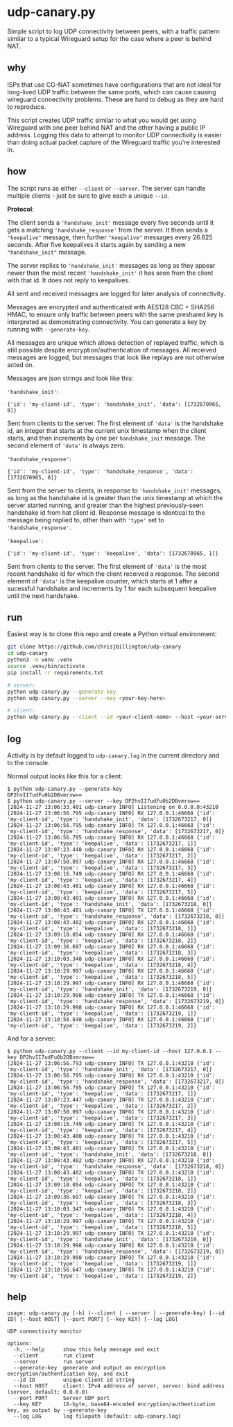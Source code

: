 udp-canary.py
=============

Simple script to log UDP connectivity between peers, with a traffic pattern similar to a
typical Wireguard setup for the case where a peer is behind NAT.

why
---

ISPs that use CG-NAT sometimes have configurations that are not ideal for long-lived UDP
traffic between the same ports, which can cause causing wireguard connectivity problems.
These are hard to debug as they are hard to reproduce.

This script creates UDP traffic similar to what you would get using Wireguard with one
peer behind NAT and the other having a public IP address. Logging this data to attempt
to monitor UDP connectivity is easier than doing actual packet capture of the Wireguard
traffic you're interested in.

how
---

The script runs as either `--client` or `--server`. The server can handle multiple
clients - just be sure to give each a unique `--id`.

**Protocol**:

The client sends a `'handshake_init'` message every five seconds until it gets a
matching `'handshake_response'` from the server. It then sends a `"keepalive"` message,
then further `"keepalive"` messages every 26.625 seconds. After five keepalives it
starts again by sending a new `"handshake_init"` message.

The server replies to `'handshake_init'` messages as long as they appear newer than the
most recent `'handshake_init'` it has seen from the client with that id. It does not
reply to keepalives.

All sent and received messages are logged for later analysis of connectivity.

Messages are encrypted and authenticated with AES128 CBC + SHA256 HMAC, to ensure only
traffic between peers with the same preshared key is interpreted as demonstrating
connectivity. You can generate a key by running with `--generate-key`.

All messages are unique which allows detection of replayed traffic, which is still
possible despite encryption/authentication of messages. All received messages are
logged, but messages that look like replays are not otherwise acted on.

Messages are json strings and look like this:

`'handshake_init'`:
```
{'id': 'my-client-id', 'type': 'handshake_init', 'data': [1732670965, 0]}
```
Sent from clients to the server. The first element of `'data'` is the handshake id, an
integer that starts at the current unix timestamp when the client starts, and then
increments by one per `handshake_init` message. The second element of `'data'` is always
zero.

`'handshake_response'`:
```
{'id': 'my-client-id', 'type': 'handshake_response', 'data': [1732670965, 0]}
```
Sent from the server to clients, in response to `'handshake_init'` messages, as long as
the handshake id is greater than the unix timestamp at which the server started running,
and greater than the highest previously-seen handshake id from hat client id. Response
message is identical to the message being replied to, other than with `'type'` set to
`'handshake_response'`.

`'keepalive'`:
```
{'id': 'my-client-id', 'type': 'keepalive', 'data': [1732670965, 1]}
```
Sent from clients to the server. The first element of `'data'` is the most recent
handshake id for which the client received a response. The second element of `'data'` is
the keepalive counter, which starts at 1 after a sucessful handshake and increments by 1
for each subsequent keepalive until the next handshake.


run
---

Easiest way is to clone this repo and create a Python virtual environment:

```bash
git clone https://github.com/chrisjbillington/udp-canary
cd udp-canary
python3 -m venv .venv
source .venv/bin/activate
pip install -r requirements.txt

# server:
python udp-canary.py --generate-key
python udp-canary.py --server --key <your-key-here>

# client:
python udp-canary.py --client --id <your-client-name> --host <your-server-ipv4-address> --key <your-key-here>
```

log
---

Activity is by default logged to `udp-canary.log` in the current directory and to the console.

Normal output looks like this for a client:

```shell
$ python udp-canary.py --generate-key
DP2hvII7udFu0b2DBvmrxw==
$ python udp-canary.py --server --key DP2hvII7udFu0b2DBvmrxw==
[2024-11-27 13:06:33.401 udp-canary INFO] Listening on 0.0.0.0:43210
[2024-11-27 13:06:56.795 udp-canary INFO] RX 127.0.0.1:46668 {'id': 'my-client-id', 'type': 'handshake_init', 'data': [1732673217, 0]}
[2024-11-27 13:06:56.795 udp-canary INFO] TX 127.0.0.1:46668 {'id': 'my-client-id', 'type': 'handshake_response', 'data': [1732673217, 0]}
[2024-11-27 13:06:56.795 udp-canary INFO] RX 127.0.0.1:46668 {'id': 'my-client-id', 'type': 'keepalive', 'data': [1732673217, 1]}
[2024-11-27 13:07:23.448 udp-canary INFO] RX 127.0.0.1:46668 {'id': 'my-client-id', 'type': 'keepalive', 'data': [1732673217, 2]}
[2024-11-27 13:07:50.097 udp-canary INFO] RX 127.0.0.1:46668 {'id': 'my-client-id', 'type': 'keepalive', 'data': [1732673217, 3]}
[2024-11-27 13:08:16.749 udp-canary INFO] RX 127.0.0.1:46668 {'id': 'my-client-id', 'type': 'keepalive', 'data': [1732673217, 4]}
[2024-11-27 13:08:43.401 udp-canary INFO] RX 127.0.0.1:46668 {'id': 'my-client-id', 'type': 'keepalive', 'data': [1732673217, 5]}
[2024-11-27 13:08:43.401 udp-canary INFO] RX 127.0.0.1:46668 {'id': 'my-client-id', 'type': 'handshake_init', 'data': [1732673218, 0]}
[2024-11-27 13:08:43.401 udp-canary INFO] TX 127.0.0.1:46668 {'id': 'my-client-id', 'type': 'handshake_response', 'data': [1732673218, 0]}
[2024-11-27 13:08:43.402 udp-canary INFO] RX 127.0.0.1:46668 {'id': 'my-client-id', 'type': 'keepalive', 'data': [1732673218, 1]}
[2024-11-27 13:09:10.054 udp-canary INFO] RX 127.0.0.1:46668 {'id': 'my-client-id', 'type': 'keepalive', 'data': [1732673218, 2]}
[2024-11-27 13:09:36.697 udp-canary INFO] RX 127.0.0.1:46668 {'id': 'my-client-id', 'type': 'keepalive', 'data': [1732673218, 3]}
[2024-11-27 13:10:03.348 udp-canary INFO] RX 127.0.0.1:46668 {'id': 'my-client-id', 'type': 'keepalive', 'data': [1732673218, 4]}
[2024-11-27 13:10:29.997 udp-canary INFO] RX 127.0.0.1:46668 {'id': 'my-client-id', 'type': 'keepalive', 'data': [1732673218, 5]}
[2024-11-27 13:10:29.997 udp-canary INFO] RX 127.0.0.1:46668 {'id': 'my-client-id', 'type': 'handshake_init', 'data': [1732673219, 0]}
[2024-11-27 13:10:29.998 udp-canary INFO] TX 127.0.0.1:46668 {'id': 'my-client-id', 'type': 'handshake_response', 'data': [1732673219, 0]}
[2024-11-27 13:10:29.998 udp-canary INFO] RX 127.0.0.1:46668 {'id': 'my-client-id', 'type': 'keepalive', 'data': [1732673219, 1]}
[2024-11-27 13:10:56.648 udp-canary INFO] RX 127.0.0.1:46668 {'id': 'my-client-id', 'type': 'keepalive', 'data': [1732673219, 2]}
```

And for a server:
```shell
$ python udp-canary.py --client --id my-client-id --host 127.0.0.1 --key DP2hvII7udFu0b2DBvmrxw==
[2024-11-27 13:06:56.793 udp-canary INFO] TX 127.0.0.1:43210 {'id': 'my-client-id', 'type': 'handshake_init', 'data': [1732673217, 0]}
[2024-11-27 13:06:56.795 udp-canary INFO] RX 127.0.0.1:43210 {'id': 'my-client-id', 'type': 'handshake_response', 'data': [1732673217, 0]}
[2024-11-27 13:06:56.795 udp-canary INFO] TX 127.0.0.1:43210 {'id': 'my-client-id', 'type': 'keepalive', 'data': [1732673217, 1]}
[2024-11-27 13:07:23.447 udp-canary INFO] TX 127.0.0.1:43210 {'id': 'my-client-id', 'type': 'keepalive', 'data': [1732673217, 2]}
[2024-11-27 13:07:50.097 udp-canary INFO] TX 127.0.0.1:43210 {'id': 'my-client-id', 'type': 'keepalive', 'data': [1732673217, 3]}
[2024-11-27 13:08:16.749 udp-canary INFO] TX 127.0.0.1:43210 {'id': 'my-client-id', 'type': 'keepalive', 'data': [1732673217, 4]}
[2024-11-27 13:08:43.400 udp-canary INFO] TX 127.0.0.1:43210 {'id': 'my-client-id', 'type': 'keepalive', 'data': [1732673217, 5]}
[2024-11-27 13:08:43.401 udp-canary INFO] TX 127.0.0.1:43210 {'id': 'my-client-id', 'type': 'handshake_init', 'data': [1732673218, 0]}
[2024-11-27 13:08:43.402 udp-canary INFO] RX 127.0.0.1:43210 {'id': 'my-client-id', 'type': 'handshake_response', 'data': [1732673218, 0]}
[2024-11-27 13:08:43.402 udp-canary INFO] TX 127.0.0.1:43210 {'id': 'my-client-id', 'type': 'keepalive', 'data': [1732673218, 1]}
[2024-11-27 13:09:10.054 udp-canary INFO] TX 127.0.0.1:43210 {'id': 'my-client-id', 'type': 'keepalive', 'data': [1732673218, 2]}
[2024-11-27 13:09:36.697 udp-canary INFO] TX 127.0.0.1:43210 {'id': 'my-client-id', 'type': 'keepalive', 'data': [1732673218, 3]}
[2024-11-27 13:10:03.347 udp-canary INFO] TX 127.0.0.1:43210 {'id': 'my-client-id', 'type': 'keepalive', 'data': [1732673218, 4]}
[2024-11-27 13:10:29.997 udp-canary INFO] TX 127.0.0.1:43210 {'id': 'my-client-id', 'type': 'keepalive', 'data': [1732673218, 5]}
[2024-11-27 13:10:29.997 udp-canary INFO] TX 127.0.0.1:43210 {'id': 'my-client-id', 'type': 'handshake_init', 'data': [1732673219, 0]}
[2024-11-27 13:10:29.998 udp-canary INFO] RX 127.0.0.1:43210 {'id': 'my-client-id', 'type': 'handshake_response', 'data': [1732673219, 0]}
[2024-11-27 13:10:29.998 udp-canary INFO] TX 127.0.0.1:43210 {'id': 'my-client-id', 'type': 'keepalive', 'data': [1732673219, 1]}
[2024-11-27 13:10:56.647 udp-canary INFO] TX 127.0.0.1:43210 {'id': 'my-client-id', 'type': 'keepalive', 'data': [1732673219, 2]}
```

help
----

```
usage: udp-canary.py [-h] (--client | --server | --generate-key) [--id ID] [--host HOST] [--port PORT] [--key KEY] [--log LOG]

UDP connectivity monitor

options:
  -h, --help      show this help message and exit
  --client        run client
  --server        run server
  --generate-key  generate and output an encryption encryption/authentication key, and exit
  --id ID         unique client id string
  --host HOST     client: IPv4 address of server, server: bind address (server, default: 0.0.0.0)
  --port PORT     Server UDP port
  --key KEY       16-byte, base64-encoded encryption/authentication key, as output by --generate-key
  --log LOG       log filepath (default: udp-canary.log)
```
